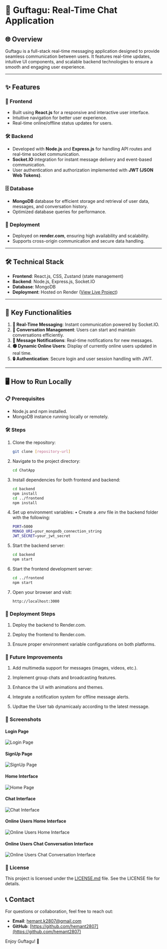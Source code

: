 # 🌟 Guftagu: Real-Time Chat Application

## 🌐 Overview
Guftagu is a full-stack real-time messaging application designed to provide seamless communication between users. It features real-time updates, intuitive UI components, and scalable backend technologies to ensure a smooth and engaging user experience.

---

## ✨ Features

### 🎨 Frontend
- Built using **React.js** for a responsive and interactive user interface.
- Intuitive navigation for better user experience.
- Real-time online/offline status updates for users.

### 🛠️ Backend
- Developed with **Node.js** and **Express.js** for handling API routes and real-time socket communication.
- **Socket.IO** integration for instant message delivery and event-based communication.
- User authentication and authorization implemented with **JWT (JSON Web Tokens)**.

### 🗄️ Database
- **MongoDB** database for efficient storage and retrieval of user data, messages, and conversation history.
- Optimized database queries for performance.

### 🚀 Deployment
- Deployed on **render.com**, ensuring high availability and scalability.
- Supports cross-origin communication and secure data handling.

---

## 🛠️ Technical Stack

- **Frontend**: React.js, CSS, Zustand (state management)
- **Backend**: Node.js, Express.js, Socket.IO
- **Database**: MongoDB
- **Deployment**: Hosted on Render ([View Live Project](https://guftagu-rjks.onrender.com/login))

---

## 🔑 Key Functionalities

1. **💬 Real-Time Messaging**: Instant communication powered by Socket.IO.
2. **📂 Conversation Management**: Users can start and maintain conversations efficiently.
3. **🔔 Message Notifications**: Real-time notifications for new messages.
4. **🟢 Dynamic Online Users**: Display of currently online users updated in real time.
5. **🔒 Authentication**: Secure login and user session handling with JWT.

---

## 🖥️ How to Run Locally

### 📋 Prerequisites
- Node.js and npm installed.
- MongoDB instance running locally or remotely.

### 🛠️ Steps
1. Clone the repository:
   ```bash
   git clone [repository-url]

2. Navigate to the project directory:
   ```bash
   cd ChatApp

3. Install dependencies for both frontend and backend:
   ```bash
   cd backend
   npm install
   cd ../frontend
   npm install

4. Set up environment variables:
   • Create a .env file in the backend folder with the following:
   ```bash
   PORT=5000
   MONGO_URI=your_mongodb_connection_string
   JWT_SECRET=your_jwt_secret

5. Start the backend server:
   ```bash
   cd backend
   npm start

6. Start the frontend development server:
   ```bash
   cd ../frontend
   npm start

7. Open your browser and visit:
   ```bash
   http://localhost:3000

### 🚀 Deployment Steps
1. Deploy the backend to Render.com.

2. Deploy the frontend to Render.com.

3. Ensure proper environment variable configurations on both platforms.

### 🔮 Future Improvements
1. Add multimedia support for messages (images, videos, etc.).

2. Implement group chats and broadcasting features.

3. Enhance the UI with animations and themes.

4. Integrate a notification system for offline message alerts.

5. Updtae the User tab dynamicaaly according to the latest message.

### 📸 Screenshots

#### Login Page
![Login Page](frontend/public/Screenshots/login_interface.png)

#### SignUp Page
![SignUp Page](frontend/public/Screenshots/signup_interface.png)

#### Home Interface
![Home Page](frontend/public/Screenshots/home_interface.png)

#### Chat Interface
![Chat Interface](frontend/public/Screenshots/chat_interface.png)

#### Online Users Home Interface
![Online Users Home Interface](frontend/public/Screenshots/onlineUsersHome_interface.png)

#### Online Users Chat Conversation Interface
![Online Users Chat Conversation Interface](frontend/public/Screenshots/bothUserOnlineConvo_interface.png)

### 📜 License
This project is licensed under the [LICENSE.md](LICENSE.md) file. See the LICENSE file for details.

## 📞 Contact
For questions or collaboration, feel free to reach out:

- **Email**: [hemant.k2807@gmail.com](mailto:hemant.k2807@gmail.com)
- **GitHub**: [https://github.com/hemant2807](https://github.com/hemant2807)

Enjoy Guftagu! 🚀




